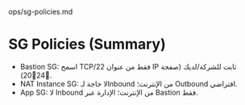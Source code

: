 ops/sg-policies.md

# SG Policies (Summary)

- Bastion SG: اسمح TCP/22 فقط من عنوان IP ثابت للشركة/لديك (صفحة 20)24.
- NAT Instance SG: لا حاجة لـInbound من الإنترنت؛ Outbound افتراضي.
- App SG: لا Inbound من الإنترنت؛ الإدارة عبر Bastion فقط.
